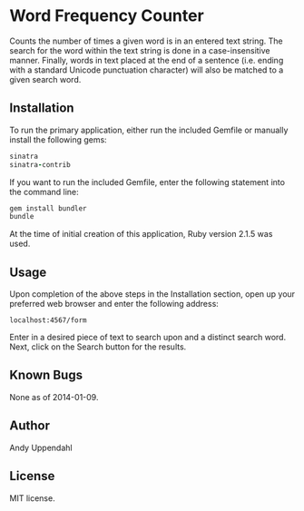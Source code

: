 Word Frequency Counter
======================

Counts the number of times a given word is in an entered text string.
The search for the word within the text string is done in a case-insensitive
manner. Finally, words in text placed at the end of a sentence (i.e. ending
with a standard Unicode punctuation character) will also be matched to a
given search word.

Installation
------------

To run the primary application, either run the included Gemfile or manually
install the following gems:

```ruby
sinatra
sinatra-contrib
```

If you want to run the included Gemfile, enter the following statement into
the command line:
```ruby
gem install bundler
bundle
```

At the time of initial creation of this application, Ruby version 2.1.5
was used.

Usage
-----

Upon completion of the above steps in the Installation section, open
up your preferred web browser and enter the following address:

```url
localhost:4567/form
```

Enter in a desired piece of text to search upon and a distinct search
word. Next, click on the Search button for the results.

Known Bugs
----------

None as of 2014-01-09.

Author
------

Andy Uppendahl

License
-------

MIT license.
